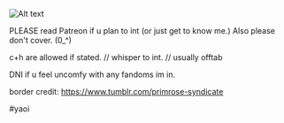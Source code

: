 ![Alt text](https://media.discordapp.net/attachments/916293578957938739/1336630908652097630/Untitled164_20250205173351.png?ex=67a4820a&is=67a3308a&hm=02f2eea286eef2ab23266f6123e90a7c6c86e0f719612c8440d06b5fba59e359&=&format=webp&quality=lossless&width=552&height=310)
   


PLEASE read Patreon if u plan to int (or just get to know me.) Also please don't cover. (0_^)

c+h are allowed if stated. // whisper to int. // usually offtab

DNI if u feel uncomfy with any fandoms im in. 

border credit: https://www.tumblr.com/primrose-syndicate

#yaoi
